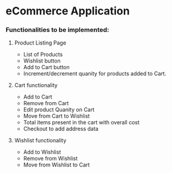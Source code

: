 # eCommerce Application 

### Functionalities to be implemented:

1. Product Listing Page
    * List of Products
    * Wishlist button
    * Add to Cart button
    * Increment/decrement quanity for products added to Cart.

2. Cart functionality
    * Add to Cart
    * Remove from Cart
    * Edit product Quanity on Cart
    * Move from Cart to Wishlist
    * Total items present in the cart with overall cost
    * Checkout to add address data

3. Wishlist functionality
    * Add to Wishlist
    * Remove from Wishlist
    * Move from Wishlist to Cart